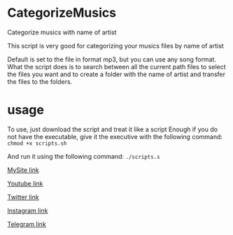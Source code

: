 # CategorizeMusics
Categorize musics with name of artist

This script is very good for categorizing your musics files by name of artist

Default is set to the file in format mp3, but you can use any song format.
What the script does is to search between all the current path files to select the files you want and to create a folder with the name of artist and transfer the files to the folders.

# usage
To use, just download the script and treat it like a script Enough if you do not have the executable, give it the executive with the following command:
`chmod +x scripts.sh`

And run it using the following command:
`./scripts.s`


[MySite link](http://kiahamedi.ir/)

[Youtube link](https://www.youtube.com/channel/UCT-rXauwXiJ1yGrZNXzLrWQ)

[Twitter link](https://twitter.com/kia_arta97)

[Instagram link](https://www.instagram.com/kia.hamediii/)

[Telegram link](https://telegram.me/happy722)
